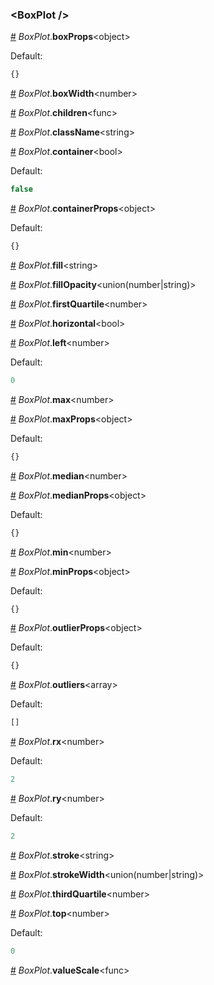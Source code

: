 ### &lt;BoxPlot /&gt;


<a name="BoxPlot__boxProps" href="#BoxPlot__boxProps">#</a> *BoxPlot*.**boxProps**&lt;object&gt;  

Default:
```js
{}
```


<a name="BoxPlot__boxWidth" href="#BoxPlot__boxWidth">#</a> *BoxPlot*.**boxWidth**&lt;number&gt;  

<a name="BoxPlot__children" href="#BoxPlot__children">#</a> *BoxPlot*.**children**&lt;func&gt;  

<a name="BoxPlot__className" href="#BoxPlot__className">#</a> *BoxPlot*.**className**&lt;string&gt;  

<a name="BoxPlot__container" href="#BoxPlot__container">#</a> *BoxPlot*.**container**&lt;bool&gt;  

Default:
```js
false
```


<a name="BoxPlot__containerProps" href="#BoxPlot__containerProps">#</a> *BoxPlot*.**containerProps**&lt;object&gt;  

Default:
```js
{}
```


<a name="BoxPlot__fill" href="#BoxPlot__fill">#</a> *BoxPlot*.**fill**&lt;string&gt;  

<a name="BoxPlot__fillOpacity" href="#BoxPlot__fillOpacity">#</a> *BoxPlot*.**fillOpacity**&lt;union(number|string)&gt;  

<a name="BoxPlot__firstQuartile" href="#BoxPlot__firstQuartile">#</a> *BoxPlot*.**firstQuartile**&lt;number&gt;  

<a name="BoxPlot__horizontal" href="#BoxPlot__horizontal">#</a> *BoxPlot*.**horizontal**&lt;bool&gt;  

<a name="BoxPlot__left" href="#BoxPlot__left">#</a> *BoxPlot*.**left**&lt;number&gt;  

Default:
```js
0
```


<a name="BoxPlot__max" href="#BoxPlot__max">#</a> *BoxPlot*.**max**&lt;number&gt;  

<a name="BoxPlot__maxProps" href="#BoxPlot__maxProps">#</a> *BoxPlot*.**maxProps**&lt;object&gt;  

Default:
```js
{}
```


<a name="BoxPlot__median" href="#BoxPlot__median">#</a> *BoxPlot*.**median**&lt;number&gt;  

<a name="BoxPlot__medianProps" href="#BoxPlot__medianProps">#</a> *BoxPlot*.**medianProps**&lt;object&gt;  

Default:
```js
{}
```


<a name="BoxPlot__min" href="#BoxPlot__min">#</a> *BoxPlot*.**min**&lt;number&gt;  

<a name="BoxPlot__minProps" href="#BoxPlot__minProps">#</a> *BoxPlot*.**minProps**&lt;object&gt;  

Default:
```js
{}
```


<a name="BoxPlot__outlierProps" href="#BoxPlot__outlierProps">#</a> *BoxPlot*.**outlierProps**&lt;object&gt;  

Default:
```js
{}
```


<a name="BoxPlot__outliers" href="#BoxPlot__outliers">#</a> *BoxPlot*.**outliers**&lt;array&gt;  

Default:
```js
[]
```


<a name="BoxPlot__rx" href="#BoxPlot__rx">#</a> *BoxPlot*.**rx**&lt;number&gt;  

Default:
```js
2
```


<a name="BoxPlot__ry" href="#BoxPlot__ry">#</a> *BoxPlot*.**ry**&lt;number&gt;  

Default:
```js
2
```


<a name="BoxPlot__stroke" href="#BoxPlot__stroke">#</a> *BoxPlot*.**stroke**&lt;string&gt;  

<a name="BoxPlot__strokeWidth" href="#BoxPlot__strokeWidth">#</a> *BoxPlot*.**strokeWidth**&lt;union(number|string)&gt;  

<a name="BoxPlot__thirdQuartile" href="#BoxPlot__thirdQuartile">#</a> *BoxPlot*.**thirdQuartile**&lt;number&gt;  

<a name="BoxPlot__top" href="#BoxPlot__top">#</a> *BoxPlot*.**top**&lt;number&gt;  

Default:
```js
0
```


<a name="BoxPlot__valueScale" href="#BoxPlot__valueScale">#</a> *BoxPlot*.**valueScale**&lt;func&gt;  

